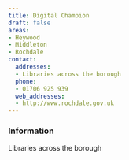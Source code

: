 ```yaml
---
title: Digital Champion
draft: false
areas:
- Heywood
- Middleton
- Rochdale
contact:
  addresses:
  - Libraries across the borough
  phone:
  - 01706 925 939
  web_addresses:
  - http://www.rochdale.gov.uk
---
```


### Information
Libraries across the borough

